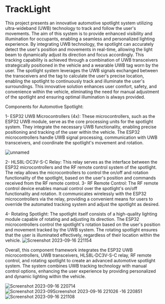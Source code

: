 # TrackLight
This project presents an innovative automotive spotlight system utilizing ultra-wideband (UWB) technology to track and follow the user's movements. The aim of this system is to provide enhanced visibility and illumination for occupants, enabling a seamless and personalized lighting experience. By integrating UWB technology, the spotlight can accurately detect the user's position and movements in real-time, allowing the light beam to dynamically adjust its direction and focus accordingly. This tracking capability is achieved through a combination of UWB transceivers strategically positioned in the vehicle and a wearable UWB tag worn by the user. The spotlight system leverages the UWB signals exchanged between the transceivers and the tag to calculate the user's precise location, enabling the spotlight to continuously track and illuminate the user's surroundings. This innovative solution enhances user comfort, safety, and convenience within the vehicle, eliminating the need for manual adjustment of the spotlight and ensuring optimal illumination is always provided.




Components for Automotive Spotlight:

1- ESP32 UWB Microcontrollers (4x): These microcontrollers, such as the ESP32 UWB module, serve as the core processing units for the spotlight system. They integrate the necessary UWB functionality, enabling precise positioning and tracking of the user within the vehicle. The ESP32 microcontrollers handle UWB signal processing, communication with UWB transceivers, and coordinate the spotlight's movement and rotation.


![unnamed](https://github.com/Ahmedaltu/TrackLight/assets/76178825/82e186de-1d09-43df-8c4e-96163715ab02)



2- HLS8L-DC3V-S-C Relay: This relay serves as the interface between the ESP32 microcontrollers and the RF remote control system of the spotlight. The relay allows the microcontrollers to control the on/off and rotation functionality of the spotlight, based on the user's position and commands received from the RF remote control.
3- RF Remote Control: The RF remote control device enables manual control over the spotlight's on/off functionality and rotation. It communicates wirelessly with the ESP32 microcontrollers via the relay, providing a convenient means for users to override the automated tracking system and adjust the spotlight as desired.

4- Rotating Spotlight: The spotlight itself consists of a high-quality lighting module capable of rotating and adjusting its direction. The ESP32 microcontrollers control the spotlight's rotation based on the user's position and movement tracked by the UWB system. The rotating spotlight ensures that the user is illuminated effectively, regardless of their location within the vehicle.
![Screenshot 2023-09-16 221154](https://github.com/Ahmedaltu/TrackLight/assets/76178825/a3e906d2-9e0c-47f2-babd-c8bae00f942d)

Overall, this component framework integrates the ESP32 UWB microcontrollers, UWB transceivers, HLS8L-DC3V-S-C relay, RF remote control, and rotating spotlight to create an advanced automotive spotlight system. The system combines UWB tracking technology with manual control options, enhancing the user experience by providing personalized and dynamic lighting within the vehicle.


![Screenshot 2023-09-16 220714](https://github.com/Ahmedaltu/TrackLight/assets/76178825/b007925a-ab18-48df-9e02-31b8c7060736)
![Screenshot 2023-09![Screenshot 2023-09-16 221026](https://github.com/Ahmedaltu/TrackLight/assets/76178825/232a21e4-4a0a-40b2-b6d4-d697495b4462)
-16 220851](https://github.com/Ahmedaltu/TrackLight/assets/76178825/66a01c80-8e5c-458e-ada0-5db485f8fc90)
![Screenshot 2023-09-16 221108](https://github.com/Ahmedaltu/TrackLight/assets/76178825/3719c5d2-4313-464e-9949-51f962e314fb)



